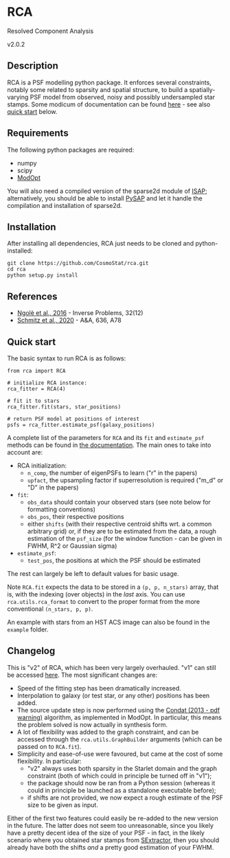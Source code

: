 RCA
===
Resolved Component Analysis

v2.0.2

## Description
RCA is a PSF modelling python package. It enforces several constraints, notably some related to sparsity and spatial structure, to build a spatially-varying PSF model from observed, noisy and possibly undersampled star stamps. Some modicum of documentation can be found [here](https://cosmostat.github.io/rca/) - see also [quick start](#quick-start) below.

## Requirements
The following python packages are required:

  - numpy
  - scipy
  - [ModOpt](https://github.com/CEA-COSMIC/ModOpt)
  
You will also need a compiled version of the sparse2d module of [ISAP](http://www.cosmostat.org/software/isap); alternatively, you should be able to install [PySAP](https://github.com/CEA-COSMIC/pysap) and let it handle the compilation and installation of sparse2d.

## Installation
After installing all dependencies, RCA just needs to be cloned and python-installed:

```
git clone https://github.com/CosmoStat/rca.git
cd rca
python setup.py install
```

## References
  - [Ngolè et al., 2016](https://arxiv.org/abs/1608.08104) - Inverse Problems, 32(12)
  - [Schmitz et al., 2020](https://arxiv.org/abs/1906.07676) - A&A, 636, A78
  
## Quick start
The basic syntax to run RCA is as follows:

```
from rca import RCA

# initialize RCA instance:
rca_fitter = RCA(4)

# fit it to stars
rca_fitter.fit(stars, star_positions)

# return PSF model at positions of interest
psfs = rca_fitter.estimate_psf(galaxy_positions)
```
A complete list of the parameters for `RCA` and its `fit` and `estimate_psf` methods can be found in [the documentation](https://cosmostat.github.io/rca/rca.html#module-rca). The main ones to take into account are:

  - RCA initialization:
    - `n_comp`, the number of eigenPSFs to learn ("r" in the papers)
    - `upfact`, the upsampling factor if superresolution is required ("m_d" or "D" in the papers)
  - `fit`:
    - `obs_data` should contain your observed stars (see note below for formatting conventions)
    - `obs_pos`, their respective positions
    - either `shifts` (with their respective centroid shifts wrt. a common arbitrary grid) or, if they are to be estimated from the data, a rough estimation of the `psf_size` (for the window function - can be given in FWHM, R^2 or Gaussian sigma)
  - `estimate_psf`:
    - `test_pos`, the positions at which the PSF should be estimated

The rest can largely be left to default values for basic usage.

Note `RCA.fit` expects the data to be stored in a `(p, p, n_stars)` array, that is, with the indexing (over objects) in the _last_ axis. You can use `rca.utils.rca_format` to convert to the proper format from the more conventional `(n_stars, p, p)`.

An example with stars from an HST ACS image can also be found in the `example` folder.

## Changelog
This is "v2" of RCA, which has been very largely overhauled. "v1" can still be accessed [here](https://github.com/CosmoStat/rca/commit/60845d44de56a9df58bed724ff2a1fbdae288c04). The most significant changes are:

  - Speed of the fitting step has been dramatically increased.
  - Interpolation to galaxy (or test star, or any other) positions has been added.
  - The source update step is now performed using the [Condat (2013 - pdf warning)](http://www.gipsa-lab.fr/~laurent.condat/publis/Condat-optim-JOTA-2013.pdf) algorithm, as implemented in ModOpt. In particular, this means the problem solved is now actually in synthesis form.
  - A lot of flexibility was added to the graph constraint, and can be accessed through the `rca.utils.GraphBuilder` arguments (which can be passed on to `RCA.fit`).
  - Simplicity and ease-of-use were favoured, but came at the cost of some flexibility. In particular:
    - "v2" always uses both sparsity in the Starlet domain and the graph constraint (both of which could in principle be turned off in "v1"); 
    - the package should now be ran from a Python session (whereas it could in principle be launched as a standalone executable before);
    - if shifts are not provided, we now expect a rough estimate of the PSF size to be given as input.
    
Either of the first two features could easily be re-added to the new version in the future. The latter does not seem too unreasonable, since you likely have a pretty decent idea of the size of your PSF - in fact, in the likely scenario where you obtained star stamps from [SExtractor](https://github.com/astromatic/sextractor), then you should already have both the shifts _and_ a pretty good estimation of your FWHM.
